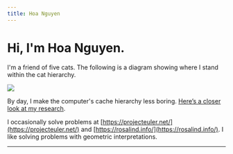 ```yaml
---
title: Hoa Nguyen
---
```


# Hi, I'm Hoa Nguyen.

I'm a friend of five cats.
The following is a diagram showing where I stand within the cat hierarchy.

![](images/cat_hierarchy.png)

By day, I make the computer's cache hierarchy less boring.
[Here’s a closer look at my research](./work/index.html).

I occasionally solve problems at [https://projecteuler.net/](https://projecteuler.net/) and [https://rosalind.info/](https://rosalind.info/).
I like solving problems with geometric interpretations.

---
